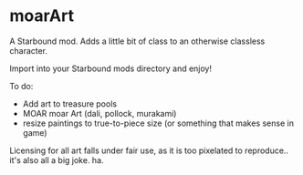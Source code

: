 # moarArt
A Starbound mod.
Adds a little bit of class to an otherwise classless character.

Import into your Starbound mods directory and enjoy!

To do:
  - Add art to treasure pools
  - MOAR moar Art (dali, pollock, murakami)
  - resize paintings to true-to-piece size (or something that makes sense in game)


Licensing for all art falls under fair use, as it is too pixelated to reproduce.. it's also all a big joke. ha.
